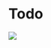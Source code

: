 <!-- @format -->

# Todo

![](https://github.com/trumbitta/react-todo/workflows/Test%20E2E/badge.svg)
